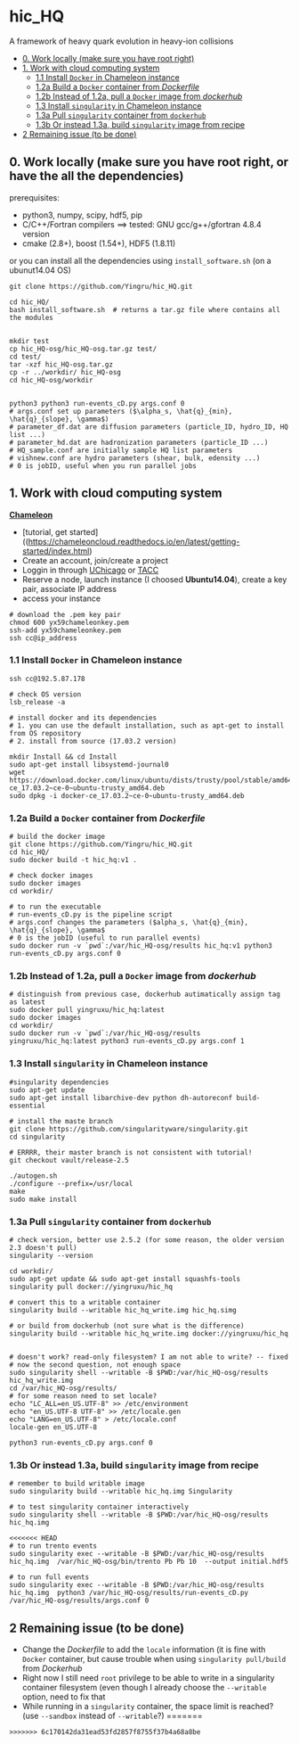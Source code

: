 # hic_HQ
 A framework of heavy quark evolution in heavy-ion collisions


- [0. Work locally (make sure you have root right)](#0-work-locally--make-sure-you-have-root-right-)
- [1. Work with cloud computing system](#1-work-with-cloud-computing-system)
  * [1.1 Install `Docker` in Chameleon instance](#11-install--docker--in-chameleon-instance)
  * [1.2a Build a `Docker` container from *Dockerfile*](#12a-build-a--docker--container-from--dockerfile-)
  * [1.2b Instead of 1.2a, pull a `Docker` image from *dockerhub*](#12b-instead-of-12a--pull-a--docker--image-from--dockerhub-)
  * [1.3 Install `singularity` in Chameleon instance](#13-install--singularity--in-chameleon-instance)
  * [1.3a Pull `singularity` container from `dockerhub`](#13a-pull--singularity--container-from--dockerhub-)
  * [1.3b Or instead 1.3a, build `singularity` image from recipe](#13b-or-instead-13a--build--singularity--image-from-recipe)
- [2 Remaining issue (to be done)](#2-remaining-issue--to-be-done-)



## 0. Work locally (make sure you have root right, or have the all the dependencies)
prerequisites:
- python3, numpy, scipy, hdf5, pip
- C/C++/Fortran compilers ==> tested: GNU gcc/g++/gfortran 4.8.4 version
- cmake (2.8+), boost (1.54+), HDF5 (1.8.11)

or you can install all the dependencies using `install_software.sh` (on a ubunut14.04 OS)
```
git clone https://github.com/Yingru/hic_HQ.git

cd hic_HQ/
bash install_software.sh  # returns a tar.gz file where contains all the modules


mkdir test
cp hic_HQ-osg/hic_HQ-osg.tar.gz test/
cd test/
tar -xzf hic_HQ-osg.tar.gz
cp -r ../workdir/ hic_HQ-osg
cd hic_HQ-osg/workdir


python3 python3 run-events_cD.py args.conf 0
# args.conf set up parameters ($\alpha_s, \hat{q}_{min}, \hat{q}_{slope}, \gamma$)
# parameter_df.dat are diffusion parameters (particle_ID, hydro_ID, HQ list ...)
# parameter_hd.dat are hadronization parameters (particle_ID ...)
# HQ_sample.conf are initially sample HQ list parameters
# vishnew.conf are hydro parameters (shear, bulk, edensity ...)
# 0 is jobID, useful when you run parallel jobs
```



## 1. Work with cloud computing system 

[**Chameleon**](https://www.chameleoncloud.org/)
- [tutorial, get started]((https://chameleoncloud.readthedocs.io/en/latest/getting-started/index.html)
- Create an account, join/create a project 
- Loggin in through [UChicago](https://chi.uc.chameleoncloud.org/) or [TACC](https://chi.tacc.chameleoncloud.org/)
- Reserve a node, launch instance (I choosed **Ubuntu14.04**), create a key pair, associate IP address
- access your instance
```
# download the .pem key pair
chmod 600 yx59chameleonkey.pem
ssh-add yx59chameleonkey.pem
ssh cc@ip_address
```

### 1.1 Install `Docker` in Chameleon instance
```
ssh cc@192.5.87.178

# check OS version
lsb_release -a

# install docker and its dependencies
# 1. you can use the default installation, such as apt-get to install from OS repository
# 2. install from source (17.03.2 version)

mkdir Install && cd Install
sudo apt-get install libsystemd-journal0
wget https://download.docker.com/linux/ubuntu/dists/trusty/pool/stable/amd64/docker-ce_17.03.2~ce-0~ubuntu-trusty_amd64.deb
sudo dpkg -i docker-ce_17.03.2~ce-0~ubuntu-trusty_amd64.deb
```


### 1.2a Build a `Docker` container from *Dockerfile*
```
# build the docker image
git clone https://github.com/Yingru/hic_HQ.git
cd hic_HQ/
sudo docker build -t hic_hq:v1 .

# check docker images
sudo docker images
cd workdir/

# to run the executable
# run-events_cD.py is the pipeline script
# args.conf changes the parameters ($alpha_s, \hat{q}_{min}, \hat{q}_{slope}, \gamma$
# 0 is the jobID (useful to run parallel events)
sudo docker run -v `pwd`:/var/hic_HQ-osg/results hic_hq:v1 python3 run-events_cD.py args.conf 0
```

### 1.2b Instead of 1.2a, pull a `Docker` image from *dockerhub*
```
# distinguish from previous case, dockerhub autimatically assign tag as latest
sudo docker pull yingruxu/hic_hq:latest
sudo docker images
cd workdir/
sudo docker run -v `pwd`:/var/hic_HQ-osg/results yingruxu/hic_hq:latest python3 run-events_cD.py args.conf 1

```


### 1.3 Install `singularity` in Chameleon instance
```
#singularity dependencies
sudo apt-get update
sudo apt-get install libarchive-dev python dh-autoreconf build-essential

# install the maste branch
git clone https://github.com/singularityware/singularity.git
cd singularity

# ERRRR, their master branch is not consistent with tutorial!
git checkout vault/release-2.5

./autogen.sh
./configure --prefix=/usr/local
make
sudo make install
```


### 1.3a Pull `singularity` container from `dockerhub`
```
# check version, better use 2.5.2 (for some reason, the older version 2.3 doesn't pull)
singularity --version

cd workdir/
sudo apt-get update && sudo apt-get install squashfs-tools 
singularity pull docker://yingruxu/hic_hq

# convert this to a writable container
singularity build --writable hic_hq_write.img hic_hq.simg

# or build from dockerhub (not sure what is the difference)
singularity build --writable hic_hq_write.img docker://yingruxu/hic_hq


# doesn't work? read-only filesystem? I am not able to write? -- fixed
# now the second question, not enough space
sudo singularity shell --writable -B $PWD:/var/hic_HQ-osg/results hic_hq_write.img
cd /var/hic_HQ-osg/results/
# for some reason need to set locale?
echo "LC_ALL=en_US.UTF-8" >> /etc/environment
echo "en_US.UTF-8 UTF-8" >> /etc/locale.gen
echo "LANG=en_US.UTF-8" > /etc/locale.conf
locale-gen en_US.UTF-8

python3 run-events_cD.py args.conf 0
```


### 1.3b Or instead 1.3a, build `singularity` image from recipe
```
# remember to build writable image
sudo singularity build --writable hic_hq.img Singularity

# to test singularity container interactively
sudo singularity shell --writable -B $PWD:/var/hic_HQ-osg/results hic_hq.img

<<<<<<< HEAD
# to run trento events
sudo singularity exec --writable -B $PWD:/var/hic_HQ-osg/results hic_hq.img  /var/hic_HQ-osg/bin/trento Pb Pb 10  --output initial.hdf5

# to run full events
sudo singularity exec --writable -B $PWD:/var/hic_HQ-osg/results hic_hq.img  python3 /var/hic_HQ-osg/results/run-events_cD.py /var/hic_HQ-osg/results/args.conf 0
```

## 2 Remaining issue (to be done)
- Change the *Dockerfile* to add the `locale` information (it is fine with `Docker` container, but cause trouble when using `singularity pull/build` from *Dockerhub*
- Right now I still need `root` privilege to be able to write in a singularity container filesystem (even though I already choose the `--writable` option, need to fix that
- While running in a `singularity` container, the space limit is reached? (use `--sandbox` instead of `--writable`?)
=======
```
>>>>>>> 6c170142da31ead53fd2857f8755f37b4a68a8be

